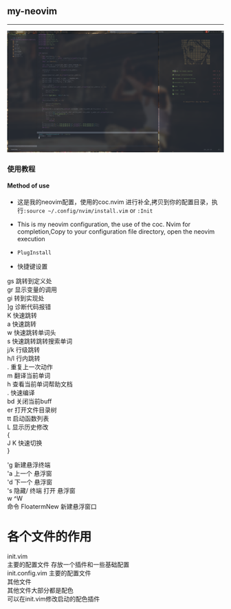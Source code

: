 ## my-neovim    

---
![](./vim.png)
### 使用教程
#### Method of use    

- 这是我的neovim配置，使用的coc.nvim 进行补全,拷贝到你的配置目录，执行`:source ~/.config/nvim/install.vim` or `:Init`      
- This is my neovim configuration, the use of the coc. Nvim for completion,Copy to your configuration file directory, open the neovim execution     
- `PlugInstall`
    
    
    
- 快捷键设置    
    
    
gs  跳转到定义处    
gr 显示变量的调用    
gi 转到实现处    
]g 诊断代码报错    
<leader><leader> K 快速跳转    
<leader><leader> a 快速跳转    
<leader><leader> w 快速跳转单词头    
<leader><leader> s 快速跳转跳转搜索单词    
<leader> j/k 行级跳转    
<leader> h/l 行内跳转    
<leader> . 重复上一次动作    
<leader>m 翻译当前单词   
<leader>h 查看当前单词帮助文档  
. 快速编译    
bd 关闭当前buff    
er 打开文件目录树    
tt 启动函数列表    
L 显示历史修改    
{    
J K 快速切换    
}    
    
'g 新建悬浮终端  
'a 上一个 悬浮窗    
'd 下一个 悬浮窗    
's 隐藏/ 终端 打开 悬浮窗    
<leader>w ^W    
命令 FloatermNew 新建悬浮窗口    
     
# 各个文件的作用    
init.vim    
主要的配置文件 存放一个插件和一些基础配置    
init.config.vim  主要的配置文件    
其他文件    
其他文件大部分都是配色    
可以在init.vim修改启动的配色插件    
